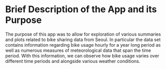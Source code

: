 # Brief Description of the App and its Purpose

The purpose of this app was to allow for exploration of various summaries and plots related to bike sharing data from Seoul. In particular the data set contains information regarding bike usage hourly for a year long period as well as numerous measures of meteorological data that span the time period. With this information, we can observe how bike usage varies over different time periods and alongside various weather conditions.
